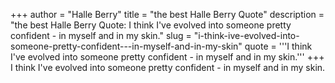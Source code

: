 +++
author = "Halle Berry"
title = "the best Halle Berry Quote"
description = "the best Halle Berry Quote: I think I've evolved into someone pretty confident - in myself and in my skin."
slug = "i-think-ive-evolved-into-someone-pretty-confident---in-myself-and-in-my-skin"
quote = '''I think I've evolved into someone pretty confident - in myself and in my skin.'''
+++
I think I've evolved into someone pretty confident - in myself and in my skin.
